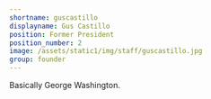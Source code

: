 ```yaml
---
shortname: guscastillo
displayname: Gus Castillo
position: Former President
position_number: 2
image: /assets/static1/img/staff/guscastillo.jpg
group: founder
---
```


Basically George Washington.
